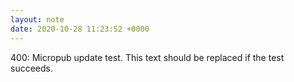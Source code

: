```yaml
---
layout: note
date: 2020-10-28 11:23:52 +0000
---
```


400: Micropub update test. This text should be replaced if the test succeeds.
